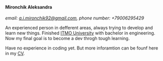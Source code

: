   #### **Mironchik Aleksandra**
  _email: a.i.mironchik92@gmail.com, phone number: +79006295429_
  
  An experienced person in defferent areas, always trying to develop and learn new things. Finished [ITMO University](https://itmo.ru/ru/) with bachelor in engineering.
  Now my final goal is to become a dev throgh tough learning.
  
  Have no experience in coding yet. But more inforamtion can be founf here in my [CV](https://cvdesignr.com/p/5dbc234cf201f).
  
  
 
